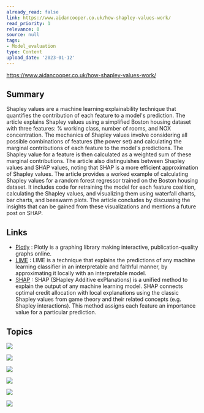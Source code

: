 ```yaml
---
already_read: false
link: https://www.aidancooper.co.uk/how-shapley-values-work/
read_priority: 1
relevance: 0
source: null
tags:
- Model_evaluation
type: Content
upload_date: '2023-01-12'
---
```


https://www.aidancooper.co.uk/how-shapley-values-work/
## Summary

Shapley values are a machine learning explainability technique that quantifies the contribution of each feature to a model's prediction. The article explains Shapley values using a simplified Boston housing dataset with three features: % working class, number of rooms, and NOX concentration. The mechanics of Shapley values involve considering all possible combinations of features (the power set) and calculating the marginal contributions of each feature to the model's predictions. The Shapley value for a feature is then calculated as a weighted sum of these marginal contributions. The article also distinguishes between Shapley values and SHAP values, noting that SHAP is a more efficient approximation of Shapley values. The article provides a worked example of calculating Shapley values for a random forest regressor trained on the Boston housing dataset. It includes code for retraining the model for each feature coalition, calculating the Shapley values, and visualizing them using waterfall charts, bar charts, and beeswarm plots. The article concludes by discussing the insights that can be gained from these visualizations and mentions a future post on SHAP.
## Links

- [Plotly](https://plotly.com/?xgtab=&ref=aidancooper.co.uk) : Plotly is a graphing library making interactive, publication-quality graphs online.
- [LIME](https://github.com/marcotcr/lime) : LIME is a technique that explains the predictions of any machine learning classifier in an interpretable and faithful manner, by approximating it locally with an interpretable model.
- [SHAP](https://github.com/slundberg/shap) : SHAP (SHapley Additive exPlanations) is a unified method to explain the output of any machine learning model. SHAP connects optimal credit allocation with local explanations using the classic Shapley values from game theory and their related concepts (e.g. Shapley interactions). This method assigns each feature an importance value for a particular prediction.

## Topics

![](topics/Concept/Shapley%20Values)

![](topics/Concept/SHAP)

![](topics/Concept/Explainable%20AI)

![](topics/Model/Random%20Forest)

![](topics/Concept/Waterfall%20Chart)

![](topics/Concept/Beeswarm%20Plot)